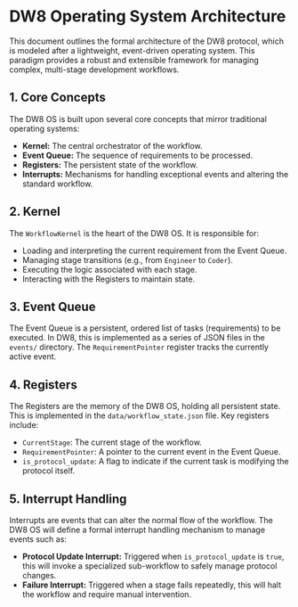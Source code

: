 # DW8 Operating System Architecture

This document outlines the formal architecture of the DW8 protocol, which is modeled after a lightweight, event-driven operating system. This paradigm provides a robust and extensible framework for managing complex, multi-stage development workflows.

## 1. Core Concepts

The DW8 OS is built upon several core concepts that mirror traditional operating systems:

- **Kernel:** The central orchestrator of the workflow.
- **Event Queue:** The sequence of requirements to be processed.
- **Registers:** The persistent state of the workflow.
- **Interrupts:** Mechanisms for handling exceptional events and altering the standard workflow.

## 2. Kernel

The `WorkflowKernel` is the heart of the DW8 OS. It is responsible for:

- Loading and interpreting the current requirement from the Event Queue.
- Managing stage transitions (e.g., from `Engineer` to `Coder`).
- Executing the logic associated with each stage.
- Interacting with the Registers to maintain state.

## 3. Event Queue

The Event Queue is a persistent, ordered list of tasks (requirements) to be executed. In DW8, this is implemented as a series of JSON files in the `events/` directory. The `RequirementPointer` register tracks the currently active event.

## 4. Registers

The Registers are the memory of the DW8 OS, holding all persistent state. This is implemented in the `data/workflow_state.json` file. Key registers include:

- `CurrentStage`: The current stage of the workflow.
- `RequirementPointer`: A pointer to the current event in the Event Queue.
- `is_protocol_update`: A flag to indicate if the current task is modifying the protocol itself.

## 5. Interrupt Handling

Interrupts are events that can alter the normal flow of the workflow. The DW8 OS will define a formal interrupt handling mechanism to manage events such as:

- **Protocol Update Interrupt:** Triggered when `is_protocol_update` is `true`, this will invoke a specialized sub-workflow to safely manage protocol changes.
- **Failure Interrupt:** Triggered when a stage fails repeatedly, this will halt the workflow and require manual intervention.
